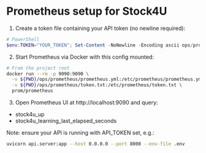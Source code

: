 # Prometheus setup for Stock4U

1) Create a token file containing your API token (no newline required):

```powershell
# PowerShell
$env:TOKEN="YOUR_TOKEN"; Set-Content -NoNewline -Encoding ascii ops/prometheus/token.txt $env:TOKEN
```

2) Start Prometheus via Docker with this config mounted:

```bash
# From the project root
docker run --rm -p 9090:9090 \
  -v ${PWD}/ops/prometheus/prometheus.yml:/etc/prometheus/prometheus.yml \
  -v ${PWD}/ops/prometheus/token.txt:/etc/prometheus/token.txt \
  prom/prometheus
```

3) Open Prometheus UI at http://localhost:9090 and query:
- stock4u_up
- stock4u_learning_last_elapsed_seconds

Note: ensure your API is running with API_TOKEN set, e.g.:

```bash
uvicorn api.server:app --host 0.0.0.0 --port 8000 --env-file .env
```


